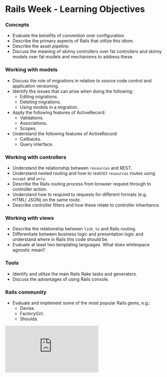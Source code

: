 # Rails Week - Learning Objectives

### Concepts
* Evaluate the benefits of convention over configuration.
* Describe the primary aspects of Rails that utilize this idiom.
* Describe the asset pipeline.
* Discuss the meaning of skinny controllers over fat controllers and skinny models over fat models and mechanisms to address these.

### Working with models
* Discuss the role of migrations in relation to source code control and application versioning.
* Identify the issues that can arise when doing the following:
  * Editing migrations.
  * Deleting migrations.
  * Using models in a migration.
* Apply the following features of ActiveRecord:
  * Validations.
  * Associations.
  * Scopes.
* Understand the following features of ActiveRecord:
  * Callbacks.
  * Query interface.

### Working with controllers
* Understand the relationship between `resources` and REST.
* Understand nested routing and how to restrict `resources` routes using `except` and `only`.
* Describe the Rails routing process from browser request through to controller action.
* Understand how to respond to requests for different formats (e.g. HTML/ JSON) on the same route.
* Describe controller filters and how these relate to controller inheritance.

### Working with views
* Describe the relationship between `link_to` and Rails routing.
* Differentiate between business logic and presentation logic and understand where in Rails this code should be.
* Evaluate at least two templating languages.  What does whitespace agnostic mean?

### Tools
* Identify and utilize the main Rails Rake tasks and generators.
* Discuss the advantages of using Rails console.

### Rails community
* Evaluate and implement some of the most popular Rails gems, e.g.:
  * Devise.
  * FactoryGirl.
  * Shoulda.


![Tracking pixel](https://githubanalytics.herokuapp.com/course/rails/learning_objectives.md)
